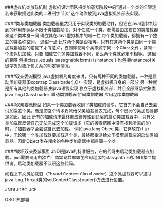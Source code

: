 ###虚拟机类加载机制
虚拟机设计团队把类加载器阶段中的“通过一个类的全限定名来获取描述此类的二进制字节流”这个动作放到java虚拟机外部去实现。

####类与类加载器
类加载器虽然只用于实现类的加载动作，但它在java程序中起到的作用却远远不限于类加载阶段，对于任意一个类，都需要由加载它的类加载器和这个类本身一同
确立其在Java虚拟机中的唯一性,每个类加载器，都拥有一个独立的类名称空间，
通俗一点 比较两个类是否相等，只有在这两个类是由同一个类加载器加载的前提下才有意义，否则即使两个类来源于同一个Class文件，被同一个虚拟机加载，只要
加载它们的类加载器不同，那么两个类就必定不相等。
这里的相等 包括class .equals isassignableform() isinstance() 也包括instanceof关键字对对象所属关系的判定等情况。

####双亲委派模型
java虚拟机的角度来讲，只有两种不同的类加载器，一种是启动类加载器(Bootstrap Classloader),C++实现，是虚拟机自身的一部分
另一种就是所有其他的类加载器,由java语言实现 独立于虚拟机外部，并且全部继承抽象类java.lang.ClassLoader.
启动类加载器
扩展类加载器
应用程序类加载器

####双亲委派模型
如果一个类加载器收到了类加载的请求，它首先不会自己去尝试加载这个类，而是把这个请求委派给父类加载器去完成，每个层次的类加载器都是如此，因此
所有的加载请求最终都应该传递到顶层的启动类加载器中，只有父类加载器反馈自己无法完成这个加载请求（它的搜索范围中没有找到所需的类）时，子加载器才会尝试自己去加载。
例如java.lang.Object类，它存放在rt.jar中，无论哪一个类加载器要加载这个类，最终都委派给处于模型最顶端的启动类加载器，因此Object类在程序的各种类加载器中都是同一个类。

####破坏双亲委派模型
JNDI是java的标准服务，它的代码由启动类加载器去加载，jndi需要调用由独立厂商实现并部署在应用程序的classpath下的JNDI接口提供者，启动类加载器不认识这些代码。

线程上下文类加载器（Thread Context ClassLoader）这个类加载器可以通过java.lang.Thread类的setContextClassLoader()方法进行设置。

JNDI JDBC JCE 

OSGI 热部署
